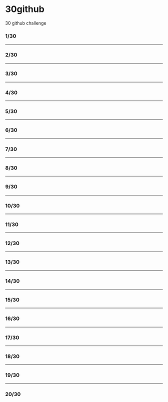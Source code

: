   # 30github
30 github challenge

### 1/30

---

### 2/30

---

### 3/30

---

### 4/30

---

### 5/30

---

### 6/30

---

### 7/30

---

### 8/30

---

### 9/30

---

### 10/30

---

### 11/30

---

### 12/30

---

### 13/30

---

### 14/30

---

### 15/30

---

### 16/30

---

### 17/30

---

### 18/30

---

### 19/30

---

### 20/30
